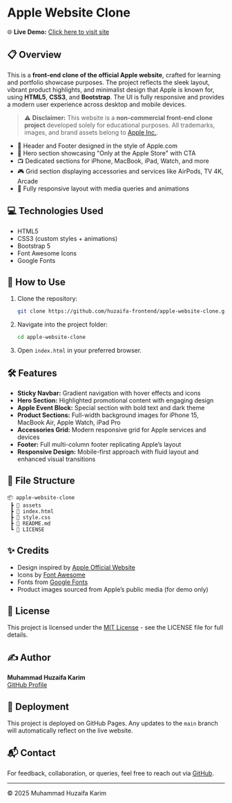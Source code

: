 # Apple Website Clone

🌐 **Live Demo:** [Click here to visit site](https://huzaifa-frontend.github.io/apple-website-clone/)

## 📋 Overview

This is a **front-end clone of the official Apple website**, crafted for learning and portfolio showcase purposes. The project reflects the sleek layout, vibrant product highlights, and minimalist design that Apple is known for, using **HTML5**, **CSS3**, and **Bootstrap**. The UI is fully responsive and provides a modern user experience across desktop and mobile devices.

> ⚠️ **Disclaimer:** This website is a **non-commercial front-end clone project** developed solely for educational purposes. All trademarks, images, and brand assets belong to [Apple Inc.](https://www.apple.com/).

- 🍏 Header and Footer designed in the style of Apple.com
- 📱 Hero section showcasing "Only at the Apple Store" with CTA
- 📺 Dedicated sections for iPhone, MacBook, iPad, Watch, and more
- 🎮 Grid section displaying accessories and services like AirPods, TV 4K, Arcade
- 📱 Fully responsive layout with media queries and animations

## 💻 Technologies Used

- HTML5
- CSS3 (custom styles + animations)
- Bootstrap 5
- Font Awesome Icons
- Google Fonts

## 🚀 How to Use

1. Clone the repository:
   ```bash
   git clone https://github.com/huzaifa-frontend/apple-website-clone.git
   ```
2. Navigate into the project folder:
   ```bash
   cd apple-website-clone
   ```
3. Open `index.html` in your preferred browser.

## 🛠️ Features

- **Sticky Navbar:** Gradient navigation with hover effects and icons
- **Hero Section:** Highlighted promotional content with engaging design
- **Apple Event Block:** Special section with bold text and dark theme
- **Product Sections:** Full-width background images for iPhone 15, MacBook Air, Apple Watch, iPad Pro
- **Accessories Grid:** Modern responsive grid for Apple services and devices
- **Footer:** Full multi-column footer replicating Apple’s layout
- **Responsive Design:** Mobile-first approach with fluid layout and enhanced visual transitions

## 📁 File Structure

```
📦 apple-website-clone
 ┣ 📂 assets
 ┣ 📄 index.html
 ┣ 📄 style.css
 ┣ 📄 README.md
 ┗ 📄 LICENSE
```

## ✨ Credits

- Design inspired by [Apple Official Website](https://www.apple.com/)
- Icons by [Font Awesome](https://fontawesome.com/)
- Fonts from [Google Fonts](https://fonts.google.com/)
- Product images sourced from Apple’s public media (for demo only)

## 📄 License

This project is licensed under the [MIT License](LICENSE) - see the LICENSE file for full details.

## ✍️ Author

**Muhammad Huzaifa Karim**  
[GitHub Profile](https://github.com/huzaifakarim1)

## 🔄 Deployment

This project is deployed on GitHub Pages. Any updates to the `main` branch will automatically reflect on the live website.

## 📬 Contact

For feedback, collaboration, or queries, feel free to reach out via [GitHub](https://github.com/huzaifakarim1).

---

© 2025 Muhammad Huzaifa Karim
